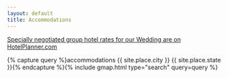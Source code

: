 ```yaml
---
layout: default
title: Accommodations
---
```


[Specially negotiated group hotel rates for our Wedding are on HotelPlanner.com](https://www.HotelPlanner.com/EventPage3717587)

{% capture query %}accommodations {{ site.place.city }} {{ site.place.state }}{% endcapture %}{% include gmap.html type="search" query=query %}

